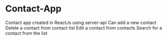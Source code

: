 # Contact-App
Contact app created in ReactJs using server-api
Can add a new contact
Delete a contact from contact list
Edit a contact from contacts
Search for a contact from the list
